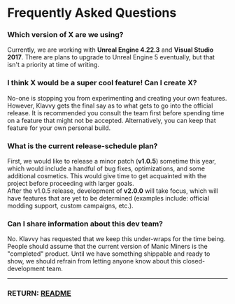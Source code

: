 # Frequently Asked Questions

### Which version of **X** are we using?
Currently, we are working with **Unreal Engine 4.22.3** and **Visual Studio 2017**. There are plans to upgrade to Unreal Engine 5 eventually, but that isn't a priority at time of writing.

### I think **X** would be a super cool feature! Can I create **X**?
No-one is stopping you from experimenting and creating your own features. However, Klavvy gets the final say as to what gets to go into the official release. It is recommended you consult the team first before spending time on a feature that might not be accepted. Alternatively, you can keep that feature for your own personal build.

### What is the current release-schedule plan?
First, we would like to release a minor patch (**v1.0.5**) sometime this year, which would include a handful of bug fixes, optimizations, and some additional cosmetics. This would give time to get acquainted with the project before proceeding with larger goals.  
After the v1.0.5 release, development of **v2.0.0** will take focus, which will have features that are yet to be determined (examples include: official modding support, custom campaigns, etc.).

### Can I share information about this dev team?
No. Klavvy has requested that we keep this under-wraps for the time being. People should assume that the current version of Manic Miners is the "completed" product. Until we have something shippable and ready to show, we should refrain from letting anyone know about this closed-development team.

---
### RETURN: [README](../README.md)